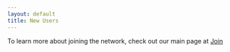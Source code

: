 ```yaml
---
layout: default
title: New Users
---
```


To learn more about joining the network, check out our main page at [Join](https://nycmesh.net/join)

